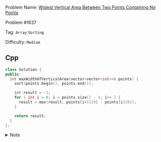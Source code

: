 Problem Name: [Widest Vertical Area Between Two Points Containing No Points](https://leetcode.com/problems/widest-vertical-area-between-two-points-containing-no-points/description/)

Problem #1637

Tag: `Array` `Sorting`

Difficulty: `Medium`

## Cpp

```cpp
class Solution {
public:
  int maxWidthOfVerticalArea(vector<vector<int>>& points) {
    sort(points.begin(), points.end());

    int result = -1;
    for ( int i = 0; i < points.size() - 1; i++ ) {
      result = max(result, points[i+1][0] - points[i][0]);
    }

    return result;
  }
};
```

<details>
  <summary>Note</summary>
  <li>Sort the <code>points</code></li>
  <li>Ignore the <code>y-axis</code> as  an area of fixed-width extending infinitely along the <code>y-axis</code></li>
  <li>Find maximum regarding <code>x-axis</code></li>
</details>

